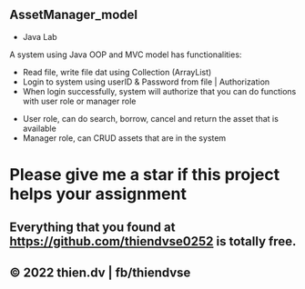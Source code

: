 ## AssetManager_model

* Java Lab 

A system using Java OOP and MVC model has functionalities:
- Read file, write file dat using Collection (ArrayList)
- Login to system using userID & Password from file | Authorization
- When login successfully, system will authorize that you can do functions with user role or manager role
 + User role, can do search, borrow, cancel and return the asset that is available
 + Manager role, can CRUD assets that are in the system

# Please give me a star if this project helps your assignment

## Everything that you found at https://github.com/thiendvse0252 is totally free. 
## © 2022 thien.dv | fb/thiendvse


